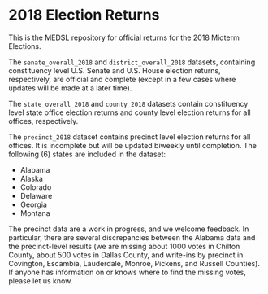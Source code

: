 # 2018 Election Returns

This is the MEDSL repository for official returns for the 2018 Midterm Elections.

The `senate_overall_2018` and `district_overall_2018` datasets, containing constituency level U.S. Senate and U.S. House election returns, respectively, are official and complete (except in a few cases where updates will be made at a later time).

The `state_overall_2018` and `county_2018` datasets contain constituency level state office election returns and county level election returns for all offices, respectively.

The `precinct_2018` dataset contains precinct level election returns for all offices. It is incomplete but will be updated biweekly until completion. The following (6) states are included in the dataset:

* Alabama
* Alaska
* Colorado
* Delaware
* Georgia
* Montana

The precinct data are a work in progress, and we welcome feedback. In particular, there are several discrepancies between the Alabama data and the precinct-level results (we are missing about 1000 votes in Chilton County, about 500 votes in Dallas County, and write-ins by precinct in Covington, Escambia, Lauderdale, Monroe, Pickens, and Russell Counties). If anyone has information on or knows where to find the missing votes, please let us know.
